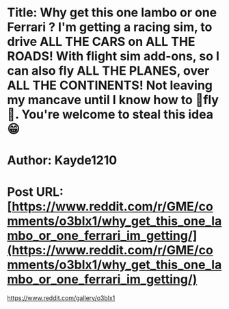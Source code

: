 # Title: Why get this one lambo or one Ferrari ? I'm getting a racing sim, to drive ALL THE CARS on ALL THE ROADS! With flight sim add-ons, so I can also fly ALL THE PLANES, over ALL THE CONTINENTS! Not leaving my mancave until I know how to 🚀fly🚀. You're welcome to steal this idea 😁
# Author: Kayde1210
# Post URL: [https://www.reddit.com/r/GME/comments/o3blx1/why_get_this_one_lambo_or_one_ferrari_im_getting/](https://www.reddit.com/r/GME/comments/o3blx1/why_get_this_one_lambo_or_one_ferrari_im_getting/)


https://www.reddit.com/gallery/o3blx1